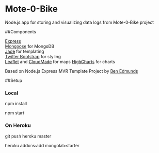 # Mote-0-Bike

Node.js app for storing and visualizing data logs from Mote-0-Bike project

##Components

[Express](http://expressjs.com/)  
[Mongoose](http://mongoosejs.com/) for MongoDB  
[Jade](http://jade-lang.com/) for templating  
[Twitter Bootstrap](http://twitter.github.com/bootstrap/) for styling  
[Leaflet](http://leafletjs.com) and [CloudMade](http://cloudmade.com) for maps
[HighCharts](http://highcharts.com) for charts

Based on Node.js Express MVR Template Project by [Ben Edmunds](http://benedmunds.com)


##Setup

### Local
   npm install

   npm start

### On Heroku
   git push heroku master

   heroku addons:add mongolab:starter
